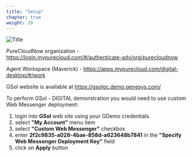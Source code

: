 ```yaml
---
title: "Setup"
chapter: true
weight: 20
---
```


![Title](/images/Setup.PNG)


PureCloudNow organization - https://login.mypurecloud.com/#/authenticate-adv/org/purecloudnow

Agent Workspace (Maverick) - https://apps.mypurecloud.com/digital-desktop/#/work

 

GSol website  is available at https://gsolgc.demo.genesys.com/ 

To perform GSol - DIGITAL demonstration you would need to use custom Web Messenger deployment:

1. login into **GSol** web site using your GDemo credentials.
2. select **"My Account"** menu item
3. select **"Custom Web Messenger"** checkbox
4. enter **2f2c9835-a028-4bae-858d-a623648b7841** in the **"Specify Web Messenger Deployment Key"** field
4. click on   **Apply**   button
